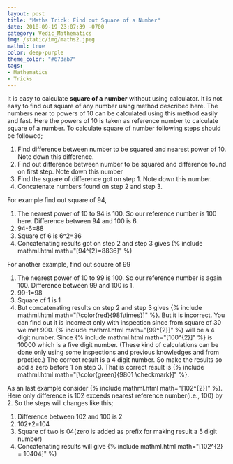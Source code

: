 ```yaml
---
layout: post
title: "Maths Trick: Find out Square of a Number"
date: 2018-09-19 23:07:39 -0700
category: Vedic_Mathematics
img: /static/img/maths2.jpeg
mathml: true
color: deep-purple
theme_color: "#673ab7"
tags: 
- Mathematics
- Tricks
---
```


It is easy to calculate **square of a number** without using calculator. It is not easy to find out square of any number using method described here. The numbers near to powers of 10 can be calculated using this method easily and fast. Here the powers of 10 is taken as reference number to calculate square of a number. To calculate square of number following steps should be followed;

1. Find difference between number to be squared and nearest power of 10. Note down this difference.
2. Find out difference between number to be squared and difference found on first step. Note down this number
3. Find the square of difference got on step 1. Note down this number.
4. Concatenate numbers found on step 2 and step 3.

For example find out square of 94,
1. The nearest power of 10 to 94 is 100. So our reference number is 100 here. Difference between 94 and 100 is 6.
2. 94-6=88
3. Square of 6 is 6^2=36
4. Concatenating results got on step 2 and step 3 gives {% include mathml.html math="\[94^{2}=8836\]" %}

For another example, find out square of 99
1. The nearest power of 10 to 99 is 100. So our reference number is again 100. Difference between 99 and 100 is 1.
2. 99-1=98
3. Square of 1 is 1
4. But concatenating results on step 2 and step 3 gives {% include mathml.html math="\[\color{red}{981\times}\]" %}. But it is incorrect. You can find out it is incorrect only with inspection since from square of 30 we met 900. {% include mathml.html math="\[99^{2}\]" %} will be a 4 digit number. Since {% include mathml.html math="\[100^{2}\]" %} is 10000 which is a five digit number. (These kind of calculations can be done only using some inspections and previous knowledges and from practice.) The correct result is a 4 digit number. So make the results so add a zero before 1 on step 3. That is correct result is {% include mathml.html math="\[\color{green}{9801 \checkmark}\]" %}.

As an last example consider {% include mathml.html math="\[102^{2}\]" %}. Here only difference is 102 exceeds nearest reference number(i.e., 100) by 2. So the steps will changes like this;
1. Difference between 102 and 100 is 2
2. 102+2=104
3. Square of two is 04(zero is added as prefix for making result a 5 digit number)
4. Concatenating results will give {% include mathml.html math="\[102^{2} = 10404\]" %}
